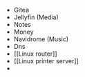 
- Gitea
- Jellyfin (Media)
- Notes
- Money
- Navidrome (Music)
- Dns
- [[Linux router]]
- [[Linux printer server]]
- 